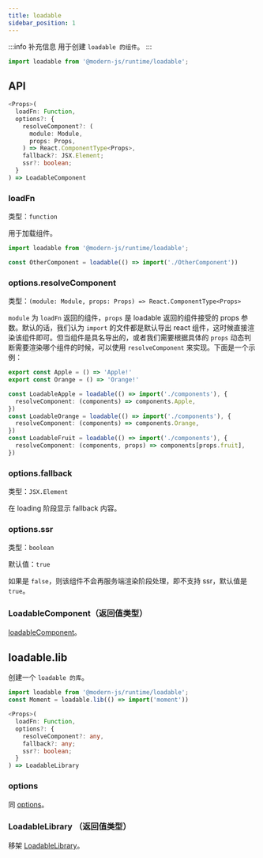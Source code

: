 ```yaml
---
title: loadable
sidebar_position: 1
---
```


:::info 补充信息
用于创建 `loadable 的组件`。
:::

```ts
import loadable from '@modern-js/runtime/loadable';
```

## API

```ts
<Props>(
  loadFn: Function,
  options?: {
    resolveComponent?: (
      module: Module,
      props: Props,
    ) => React.ComponentType<Props>,
    fallback?: JSX.Element;
    ssr?: boolean;
  }
) => LoadableComponent
```

### loadFn

类型：`function`

用于加载组件。

```ts
import loadable from '@modern-js/runtime/loadable';

const OtherComponent = loadable(() => import('./OtherComponent'))
```

### options.resolveComponent

类型：`(module: Module, props: Props) => React.ComponentType<Props>`

`module` 为 `loadFn` 返回的组件，`props` 是 loadable 返回的组件接受的 props 参数。默认的话，我们认为 `import` 的文件都是默认导出 react 组件，这时候直接渲染该组件即可。但当组件是具名导出的，或者我们需要根据具体的 `props` 动态判断需要渲染哪个组件的时候，可以使用 `resolveComponent` 来实现。下面是一个示例：

```ts title='component.js'
export const Apple = () => 'Apple!'
export const Orange = () => 'Orange!'
```

```ts title='loadable.js'
const LoadableApple = loadable(() => import('./components'), {
  resolveComponent: (components) => components.Apple,
})
const LoadableOrange = loadable(() => import('./components'), {
  resolveComponent: (components) => components.Orange,
})
const LoadableFruit = loadable(() => import('./components'), {
  resolveComponent: (components, props) => components[props.fruit],
})
```

### options.fallback

类型：`JSX.Element`

在 loading 阶段显示 fallback 内容。

### options.ssr

类型：`boolean`

默认值：`true`

如果是 `false`，则该组件不会再服务端渲染阶段处理，即不支持 ssr，默认值是 `true`。

### LoadableComponent（返回值类型）

[loadableComponent](./loadable-component.md)。

## loadable.lib

创建一个 `loadable 的库`。

```ts
import loadable from '@modern-js/runtime/loadable';
const Moment = loadable.lib(() => import('moment'))
```

```ts
<Props>(
  loadFn: Function,
  options?: {
    resolveComponent?: any,
    fallback?: any;
    ssr?: boolean;
  }
) => LoadableLibrary
```

### options

同 [options](#optionsresolvecomponent)。

### LoadableLibrary （返回值类型）

移架 [LoadableLibrary](./loadable-library.md)。


